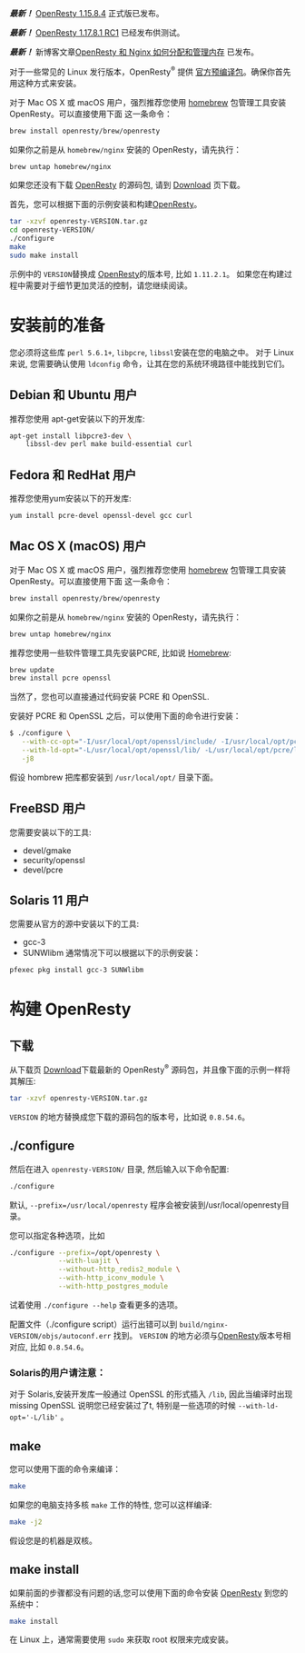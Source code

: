 <!---
    @title         安装
    @creator       Yichun Zhang
    @created       2011-06-21 04:40 GMT
--->

***最新！*** [OpenResty 1.15.8.4](ann-1015008004.html) 正式版已发布。

***最新！*** [OpenResty 1.17.8.1 RC1](ann-1017008001rc1.html) 已经发布供测试。

***最新！*** 新博客文章[OpenResty 和 Nginx 如何分配和管理内存](https://blog.openresty.com.cn/cn/how-or-alloc-mem/) 已发布。

对于一些常见的 Linux 发行版本，OpenResty<sup>&reg;</sup> 提供 [官方预编译包](linux-packages.html)。确保你首先用这种方式来安装。

对于 Mac OS X 或 macOS 用户，强烈推荐您使用 [homebrew](https://brew.sh/) 包管理工具安装 OpenResty。可以直接使用下面
这一条命令：

```bash
brew install openresty/brew/openresty
```

如果你之前是从 `homebrew/nginx` 安装的 OpenResty，请先执行：

```bash
brew untap homebrew/nginx
```

如果您还没有下载 [OpenResty](openresty.html) 的源码包, 请到 [Download](download.html) 页下载。

首先，您可以根据下面的示例安装和构建[OpenResty](openresty.html)。

```bash
tar -xzvf openresty-VERSION.tar.gz
cd openresty-VERSION/
./configure
make
sudo make install
```

示例中的 `VERSION`替换成 [OpenResty](openresty.html)的版本号, 比如
`1.11.2.1`。
如果您在构建过程中需要对于细节更加灵活的控制，请您继续阅读。

# 安装前的准备

您必须将这些库 `perl 5.6.1+`, `libpcre`, `libssl`安装在您的电脑之中。
对于 Linux来说, 您需要确认使用 `ldconfig` 命令，让其在您的系统环境路径中能找到它们。

## Debian 和 Ubuntu 用户

推荐您使用 apt-get安装以下的开发库:

```bash
apt-get install libpcre3-dev \
    libssl-dev perl make build-essential curl
```

## Fedora 和 RedHat 用户

推荐您使用yum安装以下的开发库:

```bash
yum install pcre-devel openssl-devel gcc curl
```

## Mac OS X (macOS) 用户

对于 Mac OS X 或 macOS 用户，强烈推荐您使用 [homebrew](https://brew.sh/) 包管理工具安装 OpenResty。可以直接使用下面
这一条命令：

```bash
brew install openresty/brew/openresty
```

如果你之前是从 `homebrew/nginx` 安装的 OpenResty，请先执行：

```bash
brew untap homebrew/nginx
```

推荐您使用一些软件管理工具先安装PCRE, 比如说 [Homebrew](http://mxcl.github.com/homebrew/):

```bash
brew update
brew install pcre openssl
```

当然了，您也可以直接通过代码安装 PCRE 和 OpenSSL.

安装好 PCRE 和 OpenSSL 之后，可以使用下面的命令进行安装：

```bash
$ ./configure \
   --with-cc-opt="-I/usr/local/opt/openssl/include/ -I/usr/local/opt/pcre/include/" \
   --with-ld-opt="-L/usr/local/opt/openssl/lib/ -L/usr/local/opt/pcre/lib/" \
   -j8
```

假设 hombrew 把库都安装到 `/usr/local/opt/` 目录下面。

## FreeBSD 用户

您需要安装以下的工具:

* devel/gmake
* security/openssl
* devel/pcre

## Solaris 11 用户
您需要从官方的源中安装以下的工具:

* gcc-3
* SUNWlibm
通常情况下可以根据以下的示例安装：

```bash
pfexec pkg install gcc-3 SUNWlibm
```

# 构建 OpenResty

## 下载

从下载页 [Download](download.html)下载最新的 OpenResty<sup>&reg;</sup> 源码包，并且像下面的示例一样将其解压:

```bash
tar -xzvf openresty-VERSION.tar.gz
```

`VERSION` 的地方替换成您下载的源码包的版本号，比如说 `0.8.54.6`。

## ./configure

然后在进入 `openresty-VERSION/` 目录, 然后输入以下命令配置:

```bash
./configure
```

默认, `--prefix=/usr/local/openresty` 程序会被安装到/usr/local/openresty目录。

您可以指定各种选项，比如

```bash
./configure --prefix=/opt/openresty \
            --with-luajit \
            --without-http_redis2_module \
            --with-http_iconv_module \
            --with-http_postgres_module
```

试着使用 `./configure --help` 查看更多的选项。

配置文件（./configure script）运行出错可以到 `build/nginx-VERSION/objs/autoconf.err` 找到。
`VERSION` 的地方必须与[OpenResty](openresty.html)版本号相对应, 比如
`0.8.54.6`。

### Solaris的用户请注意：

对于 Solaris,安装开发库一般通过 OpenSSL 的形式插入 `/lib`, 因此当编译时出现
missing OpenSSL 说明您已经安装过了t, 特别是一些选项的时候
`--with-ld-opt='-L/lib'` 。

## make

您可以使用下面的命令来编译：

```bash
make
```

如果您的电脑支持多核 `make` 工作的特性, 您可以这样编译:

```bash
make -j2
```

假设您是的机器是双核。

## make install

如果前面的步骤都没有问题的话,您可以使用下面的命令安装
[OpenResty](openresty.html) 到您的系统中：

```bash
make install
```

在 Linux 上，通常需要使用 `sudo` 来获取 root 权限来完成安装。
